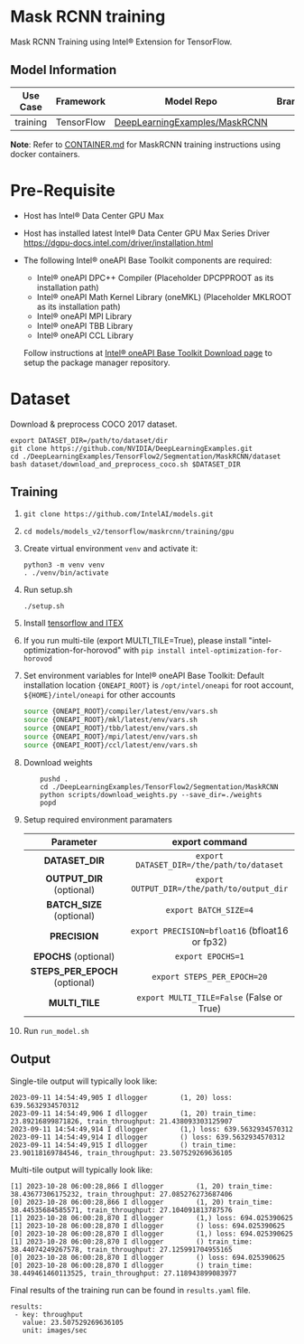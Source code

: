# Mask RCNN training

Mask RCNN Training using Intel® Extension for TensorFlow.

## Model Information

| **Use Case** | **Framework** | **Model Repo** |      **Branch/Commit/Tag**      | **Optional Patch** |
| :---: | :---: | :---: |:-------------------------------:|:--------:|
|   training   |  TensorFlow   | [DeepLearningExamples/MaskRCNN](https://github.com/NVIDIA/DeepLearningExamples/tree/master/TensorFlow2/Segmentation/MaskRCNN) |         master                  | [EnableBF16.patch](#bf16patch) |

**Note**: Refer to [CONTAINER.md](CONTAINER.md) for MaskRCNN training instructions using docker containers.
# Pre-Requisite

* Host has Intel® Data Center GPU Max
* Host has installed latest Intel® Data Center GPU Max Series
  Driver https://dgpu-docs.intel.com/driver/installation.html
* The following Intel® oneAPI Base Toolkit components are required:
  - Intel® oneAPI DPC++ Compiler (Placeholder DPCPPROOT as its installation path)
  - Intel® oneAPI Math Kernel Library (oneMKL) (Placeholder MKLROOT as its installation path)
  - Intel® oneAPI MPI Library
  - Intel® oneAPI TBB Library
  - Intel® oneAPI CCL Library

  Follow instructions at [Intel® oneAPI Base Toolkit Download page](https://www.intel.com/content/www/us/en/developer/tools/oneapi/base-toolkit-download.html?operatingsystem=linux) to setup the package manager repository.

# Dataset

Download & preprocess COCO 2017 dataset.

```
export DATASET_DIR=/path/to/dataset/dir
git clone https://github.com/NVIDIA/DeepLearningExamples.git
cd ./DeepLearningExamples/TensorFlow2/Segmentation/MaskRCNN/dataset
bash dataset/download_and_preprocess_coco.sh $DATASET_DIR
```

## Training

1. `git clone https://github.com/IntelAI/models.git`
2. `cd models/models_v2/tensorflow/maskrcnn/training/gpu`
3. Create virtual environment `venv` and activate it:
    ```
    python3 -m venv venv
    . ./venv/bin/activate
    ```
4. Run setup.sh
    ```
    ./setup.sh
    ```
5. Install [tensorflow and ITEX](https://pypi.org/project/intel-extension-for-tensorflow/)
6. If you run multi-tile (export MULTI_TILE=True), please install "intel-optimization-for-horovod" with `pip install intel-optimization-for-horovod`
7. Set environment variables for Intel® oneAPI Base Toolkit: 
    Default installation location `{ONEAPI_ROOT}` is `/opt/intel/oneapi` for root account, `${HOME}/intel/oneapi` for other accounts
    ```bash
    source {ONEAPI_ROOT}/compiler/latest/env/vars.sh
    source {ONEAPI_ROOT}/mkl/latest/env/vars.sh
    source {ONEAPI_ROOT}/tbb/latest/env/vars.sh
    source {ONEAPI_ROOT}/mpi/latest/env/vars.sh
    source {ONEAPI_ROOT}/ccl/latest/env/vars.sh
8. Download weights
    ```
        pushd .
        cd ./DeepLearningExamples/TensorFlow2/Segmentation/MaskRCNN
        python scripts/download_weights.py --save_dir=./weights
        popd 
    ```
9. Setup required environment paramaters

   | **Parameter**                  |               **export command**                |
   |:-----------------------------------------------:|:----------------------------------------------:|
   | **DATASET_DIR**                |    `export DATASET_DIR=/the/path/to/dataset`    |
   | **OUTPUT_DIR**  (optional)                 |   `export OUTPUT_DIR=/the/path/to/output_dir`   |
   | **BATCH_SIZE** (optional)      |              `export BATCH_SIZE=4`              |
   | **PRECISION**                  | `export PRECISION=bfloat16` (bfloat16 or fp32)  |
   | **EPOCHS** (optional)          |                `export EPOCHS=1`                |
   | **STEPS_PER_EPOCH** (optional) |           `export STEPS_PER_EPOCH=20`           |
   | **MULTI_TILE**           |    `export MULTI_TILE=False` (False or True)    |

8. Run `run_model.sh`

## Output

Single-tile output will typically look like:

```
2023-09-11 14:54:49,905 I dllogger        (1, 20) loss: 639.5632934570312
2023-09-11 14:54:49,906 I dllogger        (1, 20) train_time: 23.89216899871826, train_throughput: 21.438093303125907
2023-09-11 14:54:49,914 I dllogger        (1,) loss: 639.5632934570312
2023-09-11 14:54:49,914 I dllogger        () loss: 639.5632934570312
2023-09-11 14:54:49,915 I dllogger        () train_time: 23.90118169784546, train_throughput: 23.507529269636105
```
Multi-tile output will typically look like:

```
[1] 2023-10-28 06:00:28,866 I dllogger        (1, 20) train_time: 38.43677306175232, train_throughput: 27.085276273687406
[0] 2023-10-28 06:00:28,866 I dllogger        (1, 20) train_time: 38.44535684585571, train_throughput: 27.104091813787576
[1] 2023-10-28 06:00:28,870 I dllogger        (1,) loss: 694.025390625
[1] 2023-10-28 06:00:28,870 I dllogger        () loss: 694.025390625
[0] 2023-10-28 06:00:28,870 I dllogger        (1,) loss: 694.025390625
[1] 2023-10-28 06:00:28,870 I dllogger        () train_time: 38.44074249267578, train_throughput: 27.125991704955165
[0] 2023-10-28 06:00:28,870 I dllogger        () loss: 694.025390625
[0] 2023-10-28 06:00:28,870 I dllogger        () train_time: 38.449461460113525, train_throughput: 27.118943899083977
```

Final results of the training run can be found in `results.yaml` file.

```
results:
 - key: throughput
   value: 23.507529269636105
   unit: images/sec
```
